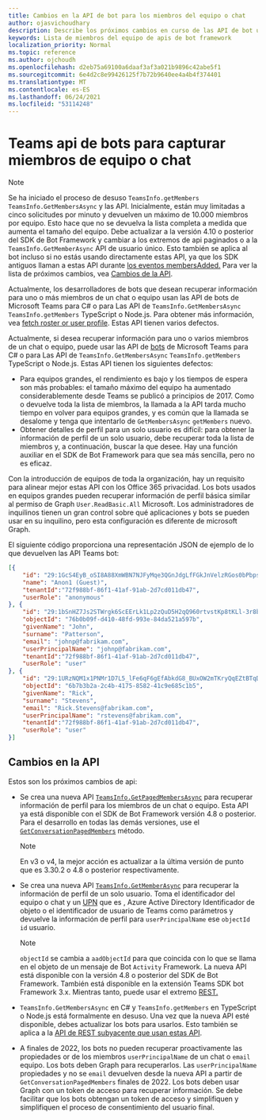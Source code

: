 ```yaml
---
title: Cambios en la API de bot para los miembros del equipo o chat
author: ojasvichoudhary
description: Describe los próximos cambios en curso de las API de bot usadas para recuperar miembros de equipos y chats
keywords: Lista de miembros del equipo de apis de bot framework
localization_priority: Normal
ms.topic: reference
ms.author: ojchoudh
ms.openlocfilehash: d2eb75a69100a6daaf3af3a021b9896c42abe5f1
ms.sourcegitcommit: 6e4d2c8e99426125f7b72b9640ee4a4b4f374401
ms.translationtype: MT
ms.contentlocale: es-ES
ms.lasthandoff: 06/24/2021
ms.locfileid: "53114248"
---
```

# <a name="teams-bot-api-changes-to-fetch-team-or-chat-members"></a>Teams api de bots para capturar miembros de equipo o chat

>[!NOTE]
> Se ha iniciado el proceso de desuso `TeamsInfo.getMembers` `TeamsInfo.GetMembersAsync` y las API. Inicialmente, están muy limitadas a cinco solicitudes por minuto y devuelven un máximo de 10.000 miembros por equipo. Esto hace que no se devuelva la lista completa a medida que aumenta el tamaño del equipo.
> Debe actualizar a la versión 4.10 o posterior del SDK de Bot Framework y cambiar a los extremos de api paginados o a la `TeamsInfo.GetMemberAsync` API de usuario único. Esto también se aplica al bot incluso si no estás usando directamente estas API, ya que los SDK antiguos llaman a estas API durante [los eventos membersAdded.](../bots/how-to/conversations/subscribe-to-conversation-events.md#team-members-added) Para ver la lista de próximos cambios, vea [Cambios de la API](team-chat-member-api-changes.md#api-changes). 

Actualmente, los desarrolladores de bots que desean recuperar información para uno o más miembros de un chat o equipo usan las API de bots de Microsoft Teams para C# o para Las API de `TeamsInfo.GetMembersAsync` `TeamsInfo.getMembers` TypeScript o Node.js. Para obtener más información, vea [fetch roster or user profile](../bots/how-to/get-teams-context.md#fetch-the-roster-or-user-profile). Estas API tienen varios defectos.

Actualmente, si desea recuperar información para uno o varios miembros de un chat o equipo, puede usar las API de [bots](/microsoftteams/platform/bots/how-to/get-teams-context?tabs=dotnet#fetch-the-roster-or-user-profile) de Microsoft Teams para C# o para Las API de `TeamsInfo.GetMembersAsync` `TeamsInfo.getMembers` TypeScript o Node.js. Estas API tienen los siguientes defectos:

* Para equipos grandes, el rendimiento es bajo y los tiempos de espera son más probables: el tamaño máximo del equipo ha aumentado considerablemente desde Teams se publicó a principios de 2017. Como o devuelve toda la lista de miembros, la llamada a la API tarda mucho tiempo en volver para equipos grandes, y es común que la llamada se desalome y tenga que intentarlo de `GetMembersAsync` `getMembers` nuevo.
* Obtener detalles de perfil para un solo usuario es difícil: para obtener la información de perfil de un solo usuario, debe recuperar toda la lista de miembros y, a continuación, buscar la que desee. Hay una función auxiliar en el SDK de Bot Framework para que sea más sencilla, pero no es eficaz.

Con la introducción de equipos de toda la organización, hay un requisito para alinear mejor estas API con los Office 365 privacidad. Los bots usados en equipos grandes pueden recuperar información de perfil básica similar al permiso de Graph `User.ReadBasic.All` Microsoft. Los administradores de inquilinos tienen un gran control sobre qué aplicaciones y bots se pueden usar en su inquilino, pero esta configuración es diferente de microsoft Graph.

El siguiente código proporciona una representación JSON de ejemplo de lo que devuelven las API Teams bot:

```json
[{
    "id": "29:1GcS4EyB_oSI8A88XmWBN7NJFyMqe3QGnJdgLfFGkJnVelzRGos0bPbpsfJjcbAD22bmKc4GMbrY2g4JDrrA8vM06X1-cHHle4zOE6U4ttcc",
    "name": "Anon1 (Guest)",
    "tenantId":"72f988bf-86f1-41af-91ab-2d7cd011db47",
    "userRole": "anonymous"
}, {
    "id": "29:1bSnHZ7Js2STWrgk6ScEErLk1Lp2zQuD5H2qQ960rtvstKp8tKLl-3r8b6DoW0QxZimuTxk_kupZ1DBMpvIQQUAZL-PNj0EORDvRZXy8kvWk",
    "objectId": "76b0b09f-d410-48fd-993e-84da521a597b",
    "givenName": "John",
    "surname": "Patterson",
    "email": "johnp@fabrikam.com",
    "userPrincipalName": "johnp@fabrikam.com",
    "tenantId":"72f988bf-86f1-41af-91ab-2d7cd011db47",
    "userRole": "user"
}, {
    "id": "29:1URzNQM1x1PNMr1D7L5_lFe6qF6gEfAbkdG8_BUxOW2mTKryQqEZtBTqDt10-MghkzjYDuUj4KG6nvg5lFAyjOLiGJ4jzhb99WrnI7XKriCs",
    "objectId": "6b7b3b2a-2c4b-4175-8582-41c9e685c1b5",
    "givenName": "Rick",
    "surname": "Stevens",
    "email": "Rick.Stevens@fabrikam.com",
    "userPrincipalName": "rstevens@fabrikam.com",
    "tenantId":"72f988bf-86f1-41af-91ab-2d7cd011db47",
    "userRole": "user"
}]
```

## <a name="api-changes"></a>Cambios en la API

Estos son los próximos cambios de api:

* Se crea una nueva API [`TeamsInfo.GetPagedMembersAsync`](/microsoftteams/platform/bots/how-to/get-teams-context?tabs=dotnet#fetch-the-roster-or-user-profile) para recuperar información de perfil para los miembros de un chat o equipo. Esta API ya está disponible con el SDK de Bot Framework versión 4.8 o posterior. Para el desarrollo en todas las demás versiones, use el [`GetConversationPagedMembers`](/dotnet/api/microsoft.bot.connector.conversationsextensions.getconversationpagedmembersasync?view=botbuilder-dotnet-stable&preserve-view=true) método.

    > [!NOTE]
    > En v3 o v4, la mejor acción es actualizar a la última versión de punto que es 3.30.2 o 4.8 o posterior respectivamente.

* Se crea una nueva API [`TeamsInfo.GetMemberAsync`](/microsoftteams/platform/bots/how-to/get-teams-context?tabs=dotnet#get-single-member-details) para recuperar la información de perfil de un solo usuario. Toma el identificador del equipo o chat y un [UPN](/windows/win32/ad/naming-properties#userprincipalname) que es , Azure Active Directory Identificador de objeto o el identificador de usuario de Teams como parámetros y devuelve la información de perfil para `userPrincipalName` ese `objectId` `id` usuario.

    > [!NOTE]
    > `objectId` se cambia a `aadObjectId` para que coincida con lo que se llama en el objeto de un mensaje de Bot `Activity` Framework. La nueva API está disponible con la versión 4.8 o posterior del SDK de Bot Framework. También está disponible en la extensión Teams SDK bot Framework 3.x. Mientras tanto, puede usar el extremo [REST.](/microsoftteams/platform/bots/how-to/get-teams-context?tabs=json#get-single-member-details)

* `TeamsInfo.GetMembersAsync` en C# y `TeamsInfo.getMembers` en TypeScript o Node.js está formalmente en desuso. Una vez que la nueva API esté disponible, debes actualizar los bots para usarlos. Esto también se aplica a la [API de REST subyacente que usan estas API](/microsoftteams/platform/bots/how-to/get-teams-context?tabs=json#tabpanel_CeZOj-G++Q_json).
* A finales de 2022, los bots no pueden recuperar proactivamente las propiedades or de los miembros `userPrincipalName` de un chat o `email` equipo. Los bots deben Graph para recuperarlos. Las `userPrincipalName` propiedades y no se `email` devuelven desde la nueva API a partir de `GetConversationPagedMembers` finales de 2022. Los bots deben usar Graph con un token de acceso para recuperar información. Se debe facilitar que los bots obtengan un token de acceso y simplifiquen y simplifiquen el proceso de consentimiento del usuario final.

